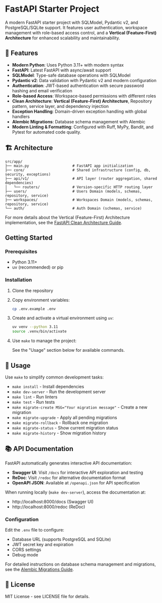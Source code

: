 # FastAPI Starter Project

A modern FastAPI starter project with SQLModel, Pydantic v2, and PostgreSQL/SQLite support. It features user authentication, workspace management with role-based access control, and a **Vertical (Feature-First) Architecture** for enhanced scalability and maintainability.

## 🚀 Features

- **Modern Python**: Uses Python 3.11+ with modern syntax
- **FastAPI**: Latest FastAPI with async/await support
- **SQLModel**: Type-safe database operations with SQLModel
- **Pydantic v2**: Data validation with Pydantic v2 and modern configuration
- **Authentication**: JWT-based authentication with secure password hashing and email verification
- **Role-based Access**: Workspace-based permissions with different roles
- **Clean Architecture**: **Vertical (Feature-First) Architecture**, Repository pattern, service layer, and dependency injection
- **Exception Handling**: Domain-driven exception handling with global handlers
- **Alembic Migrations**: Database schema management with Alembic
- **Modern Linting & Formatting**: Configured with Ruff, MyPy, Bandit, and Pytest for automated code quality.

## 🏗️ Architecture

```
src/app/
├── main.py                    # FastAPI app initialization
├── core/                      # Shared infrastructure (config, db, security, exceptions)
├── api/v1/                    # API layer (router aggregation, shared dependencies)
│   └── routers/               # Version-specific HTTP routing layer
├── users/                     # Users Domain (models, schemas, repository, service)
├── workspaces/                # Workspaces Domain (models, schemas, repository, service)
└── auth/                      # Auth Domain (schemas, service)
```

For more details about the Vertical (Feature-First) Architecture implementation, see the [FastAPI Clean Architecture Guide](docs/FASTAPI_ARCHITECTURE_GUIDE.md).

##  Getting Started

### Prerequisites

- Python 3.11+
- uv (recommended) or pip

### Installation

1. Clone the repository
2. Copy environment variables:
   ```bash
   cp .env.example .env
   ```

3. Create and activate a virtual environment using `uv`:
   ```bash
   uv venv --python 3.11
   source .venv/bin/activate
   ```

4. Use `make` to manage the project:

   See the "Usage" section below for available commands.

## 🚀 Usage

Use `make` to simplify common development tasks:

* `make install` - Install dependencies
* `make dev-server` - Run the development server
* `make lint` - Run linters
* `make test` - Run tests
* `make migrate-create MSG="Your migration message"` - Create a new migration
* `make migrate-upgrade` - Apply all pending migrations
* `make migrate-rollback` - Rollback one migration
* `make migrate-status` - Show current migration status
* `make migrate-history` - Show migration history

## 📚 API Documentation

FastAPI automatically generates interactive API documentation:

* **Swagger UI**: Visit `/docs` for interactive API exploration and testing
* **ReDoc**: Visit `/redoc` for alternative documentation format
* **OpenAPI JSON**: Available at `/openapi.json` for API specification

When running locally (`make dev-server`), access the documentation at:
- http://localhost:8000/docs (Swagger UI)
- http://localhost:8000/redoc (ReDoc)

### Configuration

Edit the `.env` file to configure:
- Database URL (supports PostgreSQL and SQLite)
- JWT secret key and expiration
- CORS settings
- Debug mode

For detailed instructions on database schema management and migrations, see the [Alembic Migrations Guide](docs/ALEMBIC_MIGRATIONS_GUIDE.md).

## 📝 License

MIT License - see LICENSE file for details.
